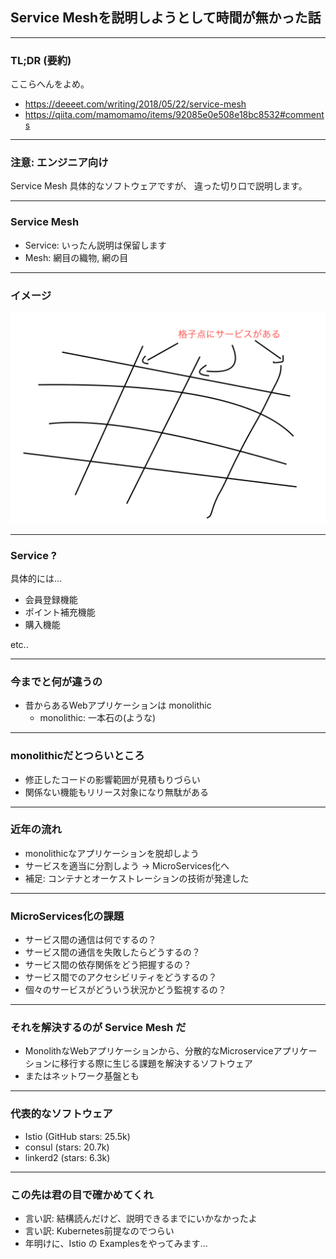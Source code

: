 ## Service Meshを説明しようとして時間が無かった話

---

### TL;DR (要約)

ここらへんをよめ。

- https://deeeet.com/writing/2018/05/22/service-mesh
- https://qiita.com/mamomamo/items/92085e0e508e18bc8532#comments

---

### 注意: エンジニア向け

Service Mesh 具体的なソフトウェアですが、
違った切り口で説明します。

---

### Service Mesh

- Service: いったん説明は保留します
- Mesh: 網目の織物, 網の目

---

### イメージ

<img src="images/image1.png" />

---

### Service ?

具体的には...

- 会員登録機能
- ポイント補充機能
- 購入機能

etc..

---

### 今までと何が違うの

- 昔からあるWebアプリケーションは monolithic
  - monolithic: 一本石の(ような)

---

### monolithicだとつらいところ

- 修正したコードの影響範囲が見積もりづらい
- 関係ない機能もリリース対象になり無駄がある

---

### 近年の流れ

- monolithicなアプリケーションを脱却しよう
- サービスを適当に分割しよう -> MicroServices化へ
- 補足: コンテナとオーケストレーションの技術が発達した

---

###  MicroServices化の課題

- サービス間の通信は何でするの？
- サービス間の通信を失敗したらどうするの？
- サービス間の依存関係をどう把握するの？
- サービス間でのアクセシビリティをどうするの？
- 個々のサービスがどういう状況かどう監視するの？

---

### それを解決するのが Service Mesh だ

- MonolithなWebアプリケーションから、分散的なMicroserviceアプリケーションに移行する際に生じる課題を解決するソフトウェア
- またはネットワーク基盤とも

---

### 代表的なソフトウェア

- Istio (GitHub stars: 25.5k)
- consul (stars: 20.7k)
- linkerd2 (stars: 6.3k)

---

### この先は君の目で確かめてくれ

- 言い訳: 結構読んだけど、説明できるまでにいかなかったよ
- 言い訳: Kubernetes前提なのでつらい
- 年明けに、Istio の Examplesをやってみます...
